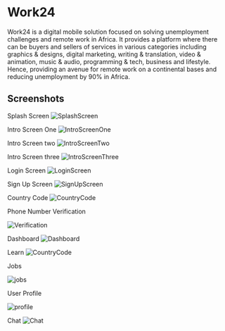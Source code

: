 # Work24
Work24 is a digital mobile solution focused on solving unemployment challenges and remote work in Africa. It provides a platform where there can be buyers and sellers of services in various categories including graphics &amp; designs, digital marketing, writing &amp; translation, video &amp; animation, music &amp; audio, programming &amp; tech, business and lifestyle. Hence, providing an avenue for remote work on a continental bases and reducing unemployment by 90% in Africa.

Screenshots
---------------------------------
Splash Screen
![SplashScreen](screenshots/splash_screen.png "Splash Screen")

Intro Screen One
![IntroScreenOne](screenshots/start_one.png "Intro Screen one")

Intro Screen two
![IntroScreenTwo](screenshots/start_two.png "Intro Screen two")

Intro Screen three
![IntroScreenThree](screenshots/start_three.png "Intro Screen three")

Login Screen
![LoginScreen](screenshots/login_screen.png "Login Screen")

Sign Up Screen
![SignUpScreen](screenshots/signup.png "Sign Up Screen")

Country Code
![CountryCode](screenshots/country_code.png "Country Code")

Phone Number Verification 

![Verification](screenshots/verify.png "Verify phone")


Dashboard
![Dashboard](screenshots/dashboard.png "Dashboard")


Learn
![CountryCode](screenshots/learn.png "Country Code")

Jobs

![jobs](screenshots/jobs.png "Jobs")

User Profile

![profile](screenshots/profile.png "User Profile")

Chat
![Chat](screenshots/chat.png "Chat")
